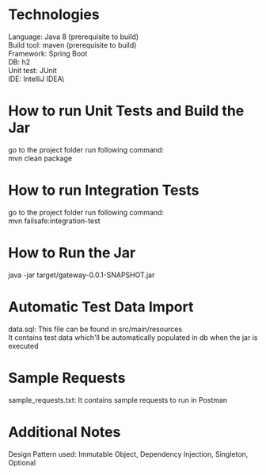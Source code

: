 Technologies
============
Language: Java 8 (prerequisite to build)\
Build tool: maven (prerequisite to build)\
Framework: Spring Boot\
DB: h2\
Unit test: JUnit\
IDE: IntelliJ IDEA\

How to run Unit Tests and Build the Jar
=======================================
go to the project folder run following command:\
mvn clean package

How to run Integration Tests
=============================
go to the project folder run following command:\
mvn failsafe:integration-test

How to Run the Jar
==================
java -jar target/gateway-0.0.1-SNAPSHOT.jar

Automatic Test Data Import
==========================
data.sql: This file can be found in src/main/resources \
It contains test data which'll be automatically populated in db when the jar is executed

Sample Requests
===============
sample_requests.txt: It contains sample requests to run in Postman

Additional Notes
================
Design Pattern used: Immutable Object, Dependency Injection, Singleton, Optional
